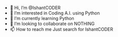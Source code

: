 - 👋 Hi, I’m @IshantCODER
- 👀 I’m interested in Coding A.I. using Python
- 🌱 I’m currently learning Python
- 💞️ I’m looking to collaborate on NOTHING
- 📫 How to reach me Just search for IshantCODER

<!---
IshantCODER/IshantCODER is a ✨ special ✨ repository because its `README.md` (this file) appears on your GitHub profile.
You can click the Preview link to take a look at your changes.
--->
